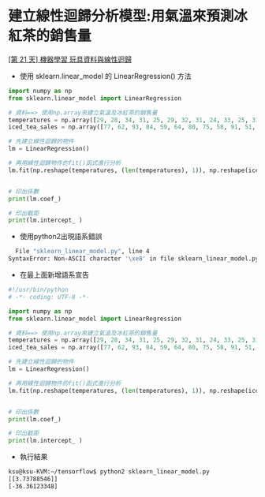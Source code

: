 # 建立線性迴歸分析模型:用氣溫來預測冰紅茶的銷售量
[[第 21 天] 機器學習 玩具資料與線性迴歸](https://github.com/yaojenkuo/learn_python_for_a_r_user/blob/master/day21.md)
- 使用 sklearn.linear_model 的 LinearRegression() 方法
```python
import numpy as np
from sklearn.linear_model import LinearRegression

# 資料==> 使用np.array來建立氣溫及冰紅茶的銷售量
temperatures = np.array([29, 28, 34, 31, 25, 29, 32, 31, 24, 33, 25, 31, 26, 30])
iced_tea_sales = np.array([77, 62, 93, 84, 59, 64, 80, 75, 58, 91, 51, 73, 65, 84])

# 先建立線性迴歸的物件
lm = LinearRegression()

# 再用線性迴歸物件的fit()函式進行分析
lm.fit(np.reshape(temperatures, (len(temperatures), 1)), np.reshape(iced_tea_sales, (len(iced_tea_sales), 1)))


# 印出係數
print(lm.coef_)

# 印出截距
print(lm.intercept_ )
```
- 使用python2出現語系錯誤
```bash
  File "sklearn_linear_model.py", line 4
SyntaxError: Non-ASCII character '\xe8' in file sklearn_linear_model.py on line 4, but no encoding declared; see http://python.org/dev/peps/pep-0263/ for details
```
- 在最上面新增語系宣告
```python
#!/usr/bin/python
# -*- coding: UTF-8 -*- 

import numpy as np
from sklearn.linear_model import LinearRegression

# 資料==> 使用np.array來建立氣溫及冰紅茶的銷售量
temperatures = np.array([29, 28, 34, 31, 25, 29, 32, 31, 24, 33, 25, 31, 26, 30])
iced_tea_sales = np.array([77, 62, 93, 84, 59, 64, 80, 75, 58, 91, 51, 73, 65, 84])

# 先建立線性迴歸的物件
lm = LinearRegression()

# 再用線性迴歸物件的fit()函式進行分析
lm.fit(np.reshape(temperatures, (len(temperatures), 1)), np.reshape(iced_tea_sales, (len(iced_tea_sales), 1)))


# 印出係數
print(lm.coef_)

# 印出截距
print(lm.intercept_ )
```
- 執行結果
```bash
ksu@ksu-KVM:~/tensorflow$ python2 sklearn_linear_model.py 
[[3.73788546]]
[-36.36123348]
```
